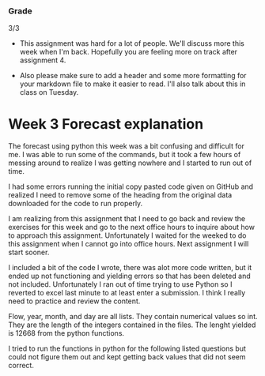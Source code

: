 
###
### Grade 
3/3 
- This assignment was hard for a lot of people. We'll discuss more this week when I'm back. Hopefully you are feeling more on track after assignment 4. 

- Also please make sure to add a header and some more formatting for your markdown file to make it easier to read. I'll also talk about this in class on Tuesday. 
###


# Week 3 Forecast explanation
The forecast using python this week was a bit confusing and difficult for me. I was able to run some of the commands, but it took a few hours of messing around to realize I was getting nowhere and I started to run out of time. 

I had some errors running the initial copy pasted code given on GitHub and realized I need to remove some of the heading from the original data downloaded for the code to run properly. 

I am realizing from this assignment that I need to go back and review the exercises for this week and go to the next office hours to inquire about how to approach this assignment. 
Unfortunately I waited for the weeked to do this assignment when I cannot go into office hours. Next assignment I will start sooner. 

I included a bit of the code I wrote, there was alot more code written, but it ended up not functioning and yielding errors so that has been deleted and not included. Unfortunately I ran out of time trying to use Python so I reverted to excel last minute to at least enter a submission. I think I really need to practice and review the content. 

Flow, year, month, and day are all lists. They contain numerical values so int. They are the length of the integers contained in the files. The lenght yielded is 12668 from the python functions. 

I tried to run the functions in python for the following listed questions but could not figure them out and kept getting back values that did not seem correct. 
